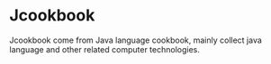 # Jcookbook
Jcookbook come from Java language cookbook, mainly collect java language and other related computer technologies.
